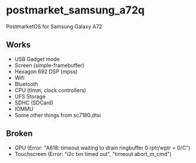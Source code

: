 # postmarket_samsung_a72q
PostmarketOS for Samsung Galaxy A72

## Works
- USB Gadget mode
- Screen (simple-framebuffer)
- Hexagon 692 DSP (mpss)
- Wifi
- Bluetooth
- CPU (tlmm, clock controllers)
- UFS Storage
- SDHC (SDCard)
- IOMMU
- Some other things from sc7180.dtsi
## Broken
- GPU (Error: "A618: timeout waiting to drain ringbuffer 0 rptr/wptr = 0/C")
- Touchscreen (Error: "i2c txn timed out", "timeout abort_m_cmd")
